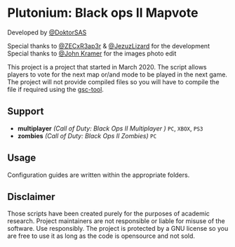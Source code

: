 # Plutonium: Black ops II Mapvote
Developed by [@DoktorSAS](https://twitter.com/DoktorSAS)

Special thanks to [@ZECxR3ap3r](https://twitter.com/ZECxR3ap3r) & [@JezuzLizard](https://forum.plutonium.pw/user/jezuzlizard) for the development
Special thanks to [@John Kramer](https://forum.plutonium.pw/user/john-kramer) for the images photo edit

This project is a project that started in March 2020. The script allows players to vote for the next map or/and mode to be played in the next game. The project will not provide compiled files so you will have to compile the file if required using the [gsc-tool](https://github.com/xensik/gsc-tool).

## Support
- **multiplayer** *(Call of Duty: Black Ops II Multiplayer )* `PC`, `XBOX`, `PS3`
- **zombies** *(Call of Duty: Black Ops II Zombies)* `PC`

## Usage
Configuration guides are written within the appropriate folders. 

## Disclaimer
Those scripts have been created purely for the purposes of academic research. Project maintainers are not responsible or liable for misuse of the software. Use responsibly. The project is protected by a GNU license so you are free to use it as long as the code is opensource and not sold. 
